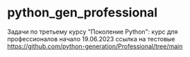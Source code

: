 # python_gen_professional
Задачи по третьему курсу "Поколение Python": курс для профессионалов начало 19.06.2023
ссылка на тестовые https://github.com/python-generation/Professional/tree/main

